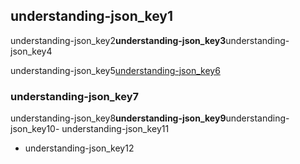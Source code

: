 ## understanding-json_key1
understanding-json_key2**understanding-json_key3**understanding-json_key4

understanding-json_key5[understanding-json_key6](Kf0q4Tf5M3c)


### understanding-json_key7
understanding-json_key8**understanding-json_key9**understanding-json_key10- understanding-json_key11
- understanding-json_key12
